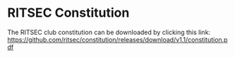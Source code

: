 # RITSEC Constitution
The RITSEC club constitution can be downloaded by clicking this link:  https://github.com/ritsec/constitution/releases/download/v1.1/constitution.pdf
